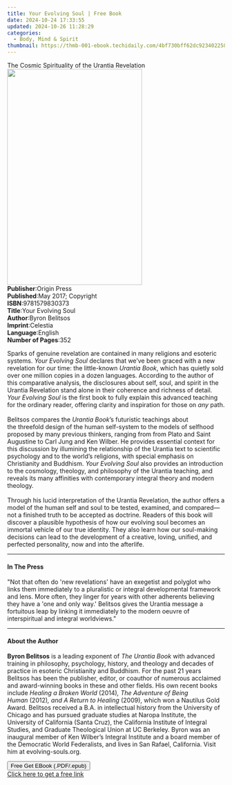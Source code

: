 ```yaml
---
title: Your Evolving Soul | Free Book
date: 2024-10-24 17:33:55
updated: 2024-10-26 11:28:29
categories:
  - Body, Mind & Spirit
thumbnail: https://thmb-001-ebook.techidaily.com/4bf730bff62dc923402258b15fc6e000296d989593bf8dfb4d064be3e6cf36d2.jpg
---
```

<main id="book-container">
  <div class="flex flex-col">
    <div class="book-brief flex-1 py-6 px-4 sm:p-6 md:py-10 md:px-8">
      <!-- brief-->
      <div class="book-brief-main">
        The Cosmic Spirituality of the Urantia Revelation
      </div>
    </div>
    <div
      class="book-meta-info flex-1 grid gap-4 col-start-1 col-end-3 row-start-1 sm:mb-6 sm:grid-cols-4 lg:gap-6 lg:col-start-2 lg:row-end-6 lg:row-span-6 lg:mb-0"
    >
      <div
        class="book-meta-info-left place-content-center mt-4 p-4 text-sm leading-6 col-start-2 col-span-2 dark:text-slate-400"
      >
        <img
          class="w-full h-500 object-cover rounded-lg sm:h-255 sm:col-span-2 lg:col-span-full"
          src="https://img-001-ebook.techidaily.com/78eaf44c908eb1ea6910fde36e6ea87ce3720894b97f66453aed61f54d3c25f2.jpg"
          alt=""
          width="312"
          height="500"
        />
      </div>
      <div
        class="book-meta-info-right mt-2 col-start-1 row-start-2 col-span-3 self-center"
      >
        <!-- meta data  -->
        <div class="flex flex-col px-4 md:px-8">
          <div class="flex-1">
            <strong>Publisher</strong>:<span class="px-2">Origin Press</span>
          </div>
          <div class="flex-1">
            <strong>Published</strong>:<span class="px-2"
              >May 2017; Copyright</span
            >
          </div>
          <div class="flex-1">
            <strong>ISBN</strong>:<span class="px-2">9781579830373</span>
          </div>
          <div class="flex-1">
            <strong>Title</strong>:<span class="px-2">Your Evolving Soul</span>
          </div>
          <div class="flex-1">
            <strong>Author</strong>:<span class="px-2">Byron Belitsos</span>
          </div>
          <div class="flex-1">
            <strong>Imprint</strong>:<span class="px-2">Celestia</span>
          </div>
          <div class="flex-1">
            <strong>Language</strong>:<span class="px-2">English</span>
          </div>
          <div class="flex-1">
            <strong>Number of Pages</strong>:<span class="px-2">352</span>
          </div>
        </div>
      </div>
    </div>
    <div class="book-description flex-1 py-6 px-4 sm:p-6 md:py-10 md:px-8">
      <div class="book-description-main">
        <div accordion-content="" id="description">
          <p>
            Sparks of genuine revelation are contained in many religions and
            esoteric systems. <i>Your Evolving Soul</i> declares that we’ve been
            graced with a new revelation for our time: the little-known
            <i>Urantia Book</i>, which has quietly sold over one million copies
            in a dozen languages. According to the author of this comparative
            analysis, the disclosures about self, soul, and spirit in the
            Urantia Revelation stand alone in their coherence and richness of
            detail. <i>Your Evolving Soul</i> is the first book to fully explain
            this advanced teaching for the ordinary reader, offering clarity and
            inspiration for those on <i>any</i> path.<br /><br />
            Belitsos compares the <i>Urantia Book</i>’s
            futuristic&nbsp;teachings about the&nbsp;threefold design of the
            human self-system&nbsp;to the models of selfhood proposed by many
            previous thinkers, ranging from from Plato and Saint Augustine to
            Carl Jung and Ken Wilber. He provides essential context for this
            discussion by illumining the relationship of the Urantia text to
            scientific psychology and to the world’s religions, with special
            emphasis on Christianity and Buddhism.
            <i>Your Evolving Soul</i> also provides an introduction to the
            cosmology, theology, and philosophy of the Urantia teaching, and
            reveals its many affinities with contemporary integral theory and
            modern theology.<br />
            &nbsp;<br />
            Through his lucid interpretation of the Urantia Revelation, the
            author offers a model of the human self and soul to be tested,
            examined, and compared—not a finished truth to be accepted as
            doctrine. Readers of this book will discover a plausible hypothesis
            of how our evolving soul becomes an immortal vehicle of our true
            identity. They also learn how our soul-making decisions can lead to
            the development of a creative, loving, unified, and perfected
            personality, now and into the afterlife.
          </p>
        </div>
        <div class="accordion-fader"></div>
      </div>
    </div>
    <div class="book-excerpts flex-1 py-6 px-4 sm:p-6 md:py-10 md:px-8">
      <!-- excerpts-->
      <div class="book-excerpts-main">
        <hr />
        <h4 class="placeholder placeholder-heading">
          <span>In The Press</span>
        </h4>
        <p>
          "Not that often do 'new revelations' have an exegetist and polyglot
          who links them immediately to a pluralistic or integral developmental
          framework and lens. More often, they linger for years with other
          adherents believing they have a 'one and only way.' Belitsos gives the
          Urantia message a fortuitous leap by linking it immediately to the
          modern oeuvre of interspiritual and integral worldviews."
        </p>
      </div>
    </div>
    <div class="book-about-author flex-1 py-6 px-4 sm:p-6 md:py-10 md:px-8">
      <!-- about author-->
      <div class="book-main-author-main">
        <hr />
        <h4 class="placeholder placeholder-heading">
          <span>About the Author</span>
        </h4>
        <p>
          <b>Byron Belitsos</b> is a leading exponent of
          <i>The Urantia Book </i>with&nbsp;advanced training in philosophy,
          psychology, history, and theology and decades of practice in esoteric
          Christianity and Buddhism. For the past 21 years Belitsos has been the
          publisher, editor, or coauthor of numerous acclaimed and award-winning
          books in these and other fields. His own recent books include
          <i>Healing a Broken World </i>(2014)<i
            >,&nbsp;The Adventure of Being Human&nbsp;</i
          >(2012)<i>,&nbsp;and A Return to Healing </i>(2009),&nbsp;which won a
          Nautilus Gold Award<i>.&nbsp;</i>Belitsos&nbsp;received a B.A. in
          intellectual history from the University of Chicago and has pursued
          graduate studies at Naropa Institute, the University of California
          (Santa Cruz), the California Institute of Integral Studies, and
          Graduate Theological Union at UC Berkeley.&nbsp;Byron was an inaugural
          member of Ken Wilber’s Integral Institute and a board member of the
          Democratic World Federalists, and lives in San Rafael, California.
          Visit him at evolving-souls.org.
        </p>
      </div>
    </div>
    <div class="book-free-get flex-1 py-6 px-4 sm:p-6 md:py-10 md:px-8">
      <button
        id="btn-free-get"
        class="bg-blue-500 hover:bg-blue-700 text-white font-bold py-2 px-4 rounded"
      >
        Free Get EBook (.PDF/.epub)
      </button>
      <div id="countdown-display" class="px-2 text-lg mt-2"></div>
      <a
        id="free-link"
        class="hidden bg-blue-500 hover:bg-blue-700 text-white font-bold py-2 px-4 rounded"
        href="https://www.ebooks.com/en-us/book/95770139/your-evolving-soul/byron-belitsos/"
        target="_blank"
        >Click here to get a free link</a
      >
    </div>
    <script>
      let countdownTime = 0;
      let countdownInterval = null;
      document
        .getElementById('btn-free-get')
        .addEventListener('click', startCountdown);
      function startCountdown() {
        countdownTime = new Date().getTime() + 60000 * 3;
        countdownInterval = setInterval(updateCountdown, 1000);
        document.getElementById('btn-free-get').disabled = true;
        document
          .getElementById('btn-free-get')
          .classList.add('bg-gray-500', 'cursor-not-allowed');
      }
      function updateCountdown() {
        let currentTime = new Date().getTime();
        let timeLeft = countdownTime - currentTime;
        let secondsLeft = Math.floor(timeLeft / 1000);
        document.getElementById('countdown-display').innerHTML =
          `Remaining time: ${secondsLeft} seconds.`;
        if (secondsLeft <= 0) {
          clearInterval(countdownInterval);
          document.getElementById('btn-free-get').classList.add('hidden');
          document.getElementById('free-link').classList.remove('hidden');
          document.getElementById('countdown-display').innerHTML = '';
        }
      }
    </script>
  </div>
</main>
